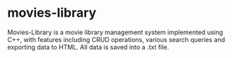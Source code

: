 # movies-library
Movies-Library is a movie library management system implemented using C++, with features including CRUD operations, various search queries and exporting data to HTML. All data is saved into a .txt file.
